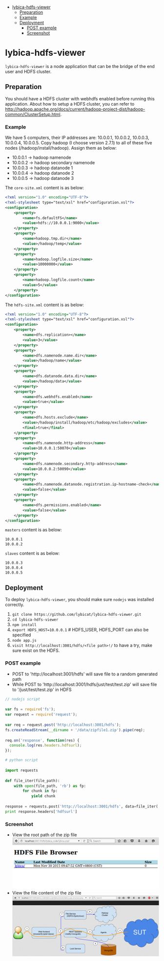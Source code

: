 - [lybica-hdfs-viewer](#lybica-hdfs-viewer)
	- [Preparation](#preparation)
    - [Example](#example)
	- [Deployment](#deployment)
		- [POST example](#post-example)
		- [Screenshot](#screenshot)

# lybica-hdfs-viewer

`lybica-hdfs-viewer` is a node application that can be the bridge of the end user and HDFS cluster.

## Preparation

You should have a HDFS cluster with webhdfs enabled before running this application.
About how to setup a HDFS cluster, you can refer to http://hadoop.apache.org/docs/current/hadoop-project-dist/hadoop-common/ClusterSetup.html.

### Example

We have 5 computers, their IP addresses are: 10.0.0.1, 10.0.0.2, 10.0.0.3, 10.0.0.4, 10.0.0.5. Copy hadoop (I choose version 2.7.1) to all of these five nodes (/hadoop/install/hadoop). Assign them as below:

* 10.0.0.1     ->    hadoop namenode
* 10.0.0.2     ->    hadoop secondary namenode
* 10.0.0.3     ->    hadoop datanode 1
* 10.0.0.4     ->    hadoop datanode 2
* 10.0.0.5     ->    hadoop datanode 3

The `core-site.xml` content is as below:

```xml
<?xml version="1.0" encoding="UTF-8"?>
<?xml-stylesheet type="text/xsl" href="configuration.xsl"?>
<configuration>
    <property>
        <name>fs.defaultFS</name>
        <value>hdfs://10.0.0.1:9000</value>
    </property>
    <property>
        <name>hadoop.tmp.dir</name>
        <value>/hadoop/temp</value>
    </property>
    <property>
        <name>hadoop.logfile.size</name>
        <value>10000000</value>
    </property>
    <property>
        <name>hadoop.logfile.count</name>
        <value>5</value>
    </property>
</configuration>
```

The `hdfs-site.xml` content is as below:

```xml
<?xml version="1.0" encoding="UTF-8"?>
<?xml-stylesheet type="text/xsl" href="configuration.xsl"?>
<configuration>
    <property>
        <name>dfs.replication></name>
        <value>3</value>
    </property>
    <property>
        <name>dfs.namenode.name.dir</name>
        <value>/hadoop/name</value>
    </property>
    <property>
        <name>dfs.datanode.data.dir</name>
        <value>/hadoop/data</value>
    </property>
    <property>
        <name>dfs.webhdfs.enabled</name>
        <value>true</value>
    </property>
    <property>
        <name>dfs.hosts.exclude</name>
        <value>/hadoop/install/hadoop/etc/hadoop/excludes</value>
        <final>true</final>
    </property>
    <property>
        <name>dfs.namenode.http-address</name>
        <value>10.0.0.1:50070</value>
    </property>
    <property>
        <name>dfs.namenode.secondary.http-address</name>
        <value>10.0.0.2:50090</value>
    </property>
    <property>
        <name>dfs.namenode.datanode.registration.ip-hostname-check</name>
        <value>false</value>
    </property>
    <property>
        <name>dfs.permissions.enabled</name>
        <value>false</value>
    </property>
</configuration>
```

`masters` content is as below:

```
10.0.0.1
10.0.0.2
```

`slaves` content is as below:

```
10.0.0.3
10.0.0.4
10.0.0.5
```

## Deployment

To deploy `lybica-hdfs-viewer`, you should make sure `nodejs` was installed correctly.

1. `git clone https://github.com/lybicat/lybica-hdfs-viewer.git`
1. `cd lybica-hdfs-viewer`
1. `npm install`
1. `export HDFS_HOST=10.0.0.1` # HDFS_USER, HDFS_PORT can also be specified
1. `node app.js`
1. `visit http://localhost:3001/hdfs/<file path>!/` to have a try, make sure <file path> exist on the HDFS.

### POST example

* POST to 'http://localhost:3001/hdfs' will save file to a random generated path
* While POST to 'http://localhost:3001/hdfs/just/test/test.zip' will save file to '/just/test/test.zip' in HDFS

```javascript
// nodejs script

var fs = require('fs');
var request = require('request');

var req = request.post('http://localhost:3001/hdfs');
fs.createReadStream(__dirname + '/data/zipfile1.zip').pipe(req);

req.on('response', function(res) {
  console.log(res.headers.hdfsurl);
});

```

```python
# python script

import requests

def file_iter(file_path):
    with open(file_path, 'rb') as fp:
        for chunk in fp:
            yield chunk

response = requests.post('http://localhost:3001/hdfs', data=file_iter('zipfile1.zip'))
print response.headers['hdfsurl']
```

### Screenshot

* View the root path of the zip file
    ![demo-1](assets/demo-1.png)
* View the file content of the zip file
    ![demo-1](assets/demo-2.png)
